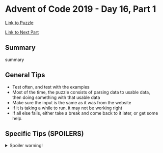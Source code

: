 # Advent of Code 2019 - Day 16, Part 1

[Link to Puzzle](https://adventofcode.com/2019/day/16)

[Link to Next Part](https://github.com/CodingAP/unofficial-aoc-syllabus/blob/main/years/2019/day16/part2.md)

## Summary
summary

## General Tips
- Test often, and test with the examples
- Most of the time, the puzzle consists of parsing data to usable data, then doing something with that usable data
- Make sure the input is the same as it was from the website
- If it is taking a while to run, it may not be working right
- If all else fails, either take a break and come back to it later, or get some help.

## Specific Tips (SPOILERS)
<details> <summary>Spoiler warning!</summary>

specific tips

</details>